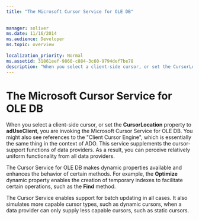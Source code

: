 ```yaml
---
title: "The Microsoft Cursor Service for OLE DB"
 
 
manager: soliver
ms.date: 11/16/2014
ms.audience: Developer
ms.topic: overview
  
localization_priority: Normal
ms.assetid: 31861eef-9860-c884-3c60-9794def7be78
description: "When you select a client-side cursor, or set the CursorLocation property to adUseClient , you are invoking the Microsoft Cursor Service for OLE DB. You might also see references to theClient Cursor Engine, which is essentially the same thing in the context of ADO. This service supplements the cursor-support functions of data providers. As a result, you can perceive relatively uniform functionality from all data providers."
---
```


# The Microsoft Cursor Service for OLE DB

When you select a client-side cursor, or set the **CursorLocation** property to **adUseClient**, you are invoking the Microsoft Cursor Service for OLE DB. You might also see references to the "Client Cursor Engine", which is essentially the same thing in the context of ADO. This service supplements the cursor-support functions of data providers. As a result, you can perceive relatively uniform functionality from all data providers. 
  
The Cursor Service for OLE DB makes dynamic properties available and enhances the behavior of certain methods. For example, the **Optimize** dynamic property enables the creation of temporary indexes to facilitate certain operations, such as the **Find** method. 
  
The Cursor Service enables support for batch updating in all cases. It also simulates more capable cursor types, such as dynamic cursors, when a data provider can only supply less capable cursors, such as static cursors.
  

